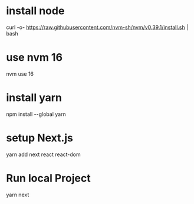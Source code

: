 # install node
curl -o- https://raw.githubusercontent.com/nvm-sh/nvm/v0.39.1/install.sh | bash

# use nvm 16
nvm use 16

# install yarn
npm install --global yarn

# setup Next.js
yarn add next react react-dom

# Run local Project

yarn next 